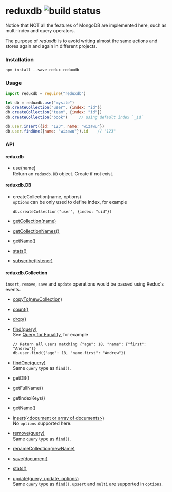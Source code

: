 # reduxdb ![build status](https://travis-ci.org/wizawu/reduxdb.svg)

Notice that NOT all the features of MongoDB are implemented here, such as multi-index and query operators.

The purpose of _reduxdb_ is to avoid writing almost the same actions and stores again and again in different projects.

### Installation

```shell
npm install --save redux reduxdb
```

### Usage

```javascript
import reduxdb = require("reduxdb")

let db = reduxdb.use("mysite")
db.createCollection("user", {index: "id"})
db.createCollection("team", {index: "id"})
db.createCollection("book")     // using default index `_id`

db.user.insert({id: "123", name: "wizawu"})
db.user.findOne({name: "wizawu"}).id    // "123"
```

### API

#### reduxdb

+ use(name)  
  Return an `reduxdb.DB` object. Create if not exist.

#### reduxdb.DB

+ createCollection(name, options)  
  `options` can be only used to define index, for example
  
  ```
  db.createCollection("user", {index: "uid"})
  ```
+ [getCollection(name)](https://docs.mongodb.org/manual/reference/method/db.getCollection/)
+ [getCollectionNames()](https://docs.mongodb.org/manual/reference/method/db.getCollectionNames/)
+ [getName()](https://docs.mongodb.org/manual/reference/method/db.getName/)
+ [stats()](https://docs.mongodb.org/manual/reference/method/db.stats/)
+ [subscribe(listener)](http://redux.js.org/docs/api/Store.html#subscribe)

#### reduxdb.Collection

`insert`, `remove`, `save` and `update` operations would be passed using Redux's events. 

+ [copyTo(newCollection)](https://docs.mongodb.org/manual/reference/method/db.collection.copyTo/)
+ [count()](https://docs.mongodb.org/manual/reference/method/db.collection.count/)
+ [drop()](https://docs.mongodb.org/manual/reference/method/db.collection.drop/)
+ [find(query)](https://docs.mongodb.org/manual/reference/method/db.collection.find/)  
  See [Query for Equality](https://docs.mongodb.org/manual/reference/method/db.collection.find/), for example
  
  ```
  // Return all users matching {"age": 18, "name": {"first": "Andrew"}}
  db.user.find({"age": 18, "name.first": "Andrew"})
  ```
+ [findOne(query)](https://docs.mongodb.org/manual/reference/method/db.collection.findOne/)  
  Same `query` type as `find()`.
+ getDB()
+ getFullName()
+ getIndexKeys()
+ getName()
+ [insert(&lt;document or array of documents>)](https://docs.mongodb.org/manual/reference/method/db.collection.insert/)  
  No `options` supported here.
+ [remove(query)](https://docs.mongodb.org/manual/reference/method/db.collection.remove/)  
  Same `query` type as `find()`.
+ [renameCollection(newName)](https://docs.mongodb.org/manual/reference/method/db.collection.renameCollection/)
+ [save(document)](https://docs.mongodb.org/manual/reference/method/db.collection.save/)
+ [stats()](https://docs.mongodb.org/manual/reference/method/db.collection.stats/)
+ [update(query, update, options)](https://docs.mongodb.org/manual/reference/method/db.collection.update/)  
  Same `query` type as `find()`. `upsert` and `multi` are supported in `options`.